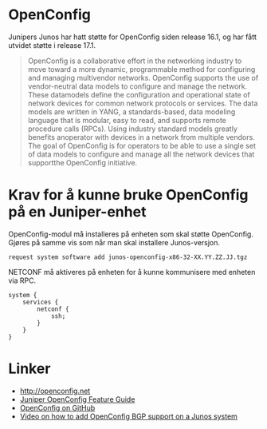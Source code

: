 # OpenConfig
Junipers Junos har hatt støtte for OpenConfig siden release 16.1, og har fått utvidet støtte i release 17.1.

> OpenConfig is a collaborative effort in the networking industry to move toward a more dynamic, programmable method for configuring and managing multivendor networks.
> OpenConfig supports the use of vendor-neutral data models to configure and manage the network. These datamodels define the configuration and operational state of network devices for common network protocols or services.
> The data models are written in YANG, a standards-based, data modeling language that is modular, easy to read, and supports remote procedure calls (RPCs). Using industry standard models greatly benefits anoperator with devices in a network from multiple vendors.
> The goal of OpenConfig is for operators to be able to use a single set of data models to configure and manage all the network devices that supportthe OpenConfig initiative.



# Krav for å kunne bruke OpenConfig på en Juniper-enhet
OpenConfig-modul må installeres på enheten som skal støtte OpenConfig. Gjøres på samme vis som når man skal installere Junos-versjon.
```
request system software add junos-openconfig-x86-32-XX.YY.ZZ.JJ.tgz
```

NETCONF må aktiveres på enheten for å kunne kommunisere med enheten via RPC.
```
system {
    services {
        netconf {
            ssh;
        }
    }
}
```

# Linker
* http://openconfig.net
* [Juniper OpenConfig Feature Guide](https://www.juniper.net/techpubs/en_US/junos/information-products/pathway-pages/open-config/open-config-feature-guide.pdf)
* [OpenConfig on GitHub](https://github.com/openconfig/public)
* [Video on how to add OpenConfig BGP support on a Junos system](https://vimeo.com/139447948)
